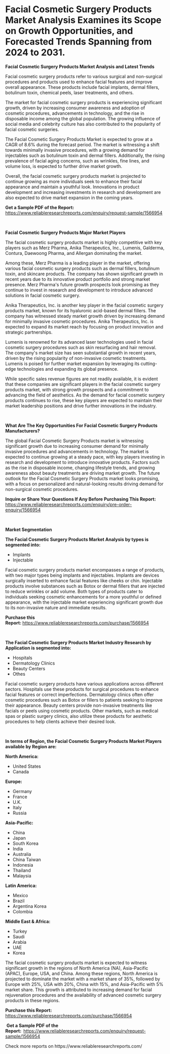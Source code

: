 <p><h1>Facial Cosmetic Surgery Products Market Analysis Examines its Scope on Growth Opportunities, and Forecasted Trends Spanning from 2024 to 2031.</h1></p><p><strong>Facial Cosmetic Surgery Products Market Analysis and Latest Trends</strong></p>
<p><p>Facial cosmetic surgery products refer to various surgical and non-surgical procedures and products used to enhance facial features and improve overall appearance. These products include facial implants, dermal fillers, botulinum toxin, chemical peels, laser treatments, and others.</p><p>The market for facial cosmetic surgery products is experiencing significant growth, driven by increasing consumer awareness and adoption of cosmetic procedures, advancements in technology, and the rise in disposable income among the global population. The growing influence of social media and celebrity culture has also contributed to the popularity of facial cosmetic surgeries.</p><p>The Facial Cosmetic Surgery Products Market is expected to grow at a CAGR of 8.6% during the forecast period. The market is witnessing a shift towards minimally invasive procedures, with a growing demand for injectables such as botulinum toxin and dermal fillers. Additionally, the rising prevalence of facial aging concerns, such as wrinkles, fine lines, and volume loss, is expected to further drive market growth.</p><p>Overall, the facial cosmetic surgery products market is projected to continue growing as more individuals seek to enhance their facial appearance and maintain a youthful look. Innovations in product development and increasing investments in research and development are also expected to drive market expansion in the coming years.</p></p>
<p><strong>Get a Sample PDF of the Report:&nbsp;</strong> <a href="https://www.reliableresearchreports.com/enquiry/request-sample/1566954">https://www.reliableresearchreports.com/enquiry/request-sample/1566954</a></p>
<p>&nbsp;</p>
<p><strong>Facial Cosmetic Surgery Products Major Market Players</strong></p>
<p><p>The facial cosmetic surgery products market is highly competitive with key players such as Merz Pharma, Anika Therapeutics, Inc., Lumenis, Galderma, Contura, Daewoong Pharma, and Allergan dominating the market.</p><p>Among these, Merz Pharma is a leading player in the market, offering various facial cosmetic surgery products such as dermal fillers, botulinum toxin, and skincare products. The company has shown significant growth in recent years due to its innovative product portfolio and strong market presence. Merz Pharma's future growth prospects look promising as they continue to invest in research and development to introduce advanced solutions in facial cosmetic surgery.</p><p>Anika Therapeutics, Inc. is another key player in the facial cosmetic surgery products market, known for its hyaluronic acid-based dermal fillers. The company has witnessed steady market growth driven by increasing demand for minimally invasive cosmetic procedures. Anika Therapeutics, Inc. is expected to expand its market reach by focusing on product innovation and strategic partnerships.</p><p>Lumenis is renowned for its advanced laser technologies used in facial cosmetic surgery procedures such as skin resurfacing and hair removal. The company's market size has seen substantial growth in recent years, driven by the rising popularity of non-invasive cosmetic treatments. Lumenis is poised for further market expansion by leveraging its cutting-edge technologies and expanding its global presence.</p><p>While specific sales revenue figures are not readily available, it is evident that these companies are significant players in the facial cosmetic surgery products market, with strong growth prospects and a commitment to advancing the field of aesthetics. As the demand for facial cosmetic surgery products continues to rise, these key players are expected to maintain their market leadership positions and drive further innovations in the industry.</p></p>
<p>&nbsp;</p>
<p><strong>What Are The Key Opportunities For Facial Cosmetic Surgery Products Manufacturers?</strong></p>
<p><p>The global Facial Cosmetic Surgery Products market is witnessing significant growth due to increasing consumer demand for minimally invasive procedures and advancements in technology. The market is expected to continue growing at a steady pace, with key players investing in research and development to introduce innovative products. Factors such as the rise in disposable income, changing lifestyle trends, and growing awareness about beauty treatments are driving market growth. The future outlook for the Facial Cosmetic Surgery Products market looks promising, with a focus on personalized and natural-looking results driving demand for non-surgical cosmetic procedures.</p></p>
<p><strong>Inquire or Share Your Questions If Any Before Purchasing This Report:</strong> <a href="https://www.reliableresearchreports.com/enquiry/pre-order-enquiry/1566954">https://www.reliableresearchreports.com/enquiry/pre-order-enquiry/1566954</a></p>
<p>&nbsp;</p>
<p><strong>Market Segmentation</strong></p>
<p><strong>The Facial Cosmetic Surgery Products Market Analysis by types is segmented into:</strong></p>
<p><ul><li>Implants</li><li>Injectable</li></ul></p>
<p><p>Facial cosmetic surgery products market encompasses a range of products, with two major types being implants and injectables. Implants are devices surgically inserted to enhance facial features like cheeks or chin. Injectable products involve substances such as Botox or dermal fillers that are injected to reduce wrinkles or add volume. Both types of products cater to individuals seeking cosmetic enhancements for a more youthful or defined appearance, with the injectable market experiencing significant growth due to its non-invasive nature and immediate results.</p></p>
<p><strong>Purchase this Report:&nbsp;</strong><a href="https://www.reliableresearchreports.com/purchase/1566954">https://www.reliableresearchreports.com/purchase/1566954</a></p>
<p>&nbsp;</p>
<p><strong>The Facial Cosmetic Surgery Products Market Industry Research by Application is segmented into:</strong></p>
<p><ul><li>Hospitals</li><li>Dermatology Clinics</li><li>Beauty Centers</li><li>Othes</li></ul></p>
<p><p>Facial cosmetic surgery products have various applications across different sectors. Hospitals use these products for surgical procedures to enhance facial features or correct imperfections. Dermatology clinics often offer cosmetic procedures such as Botox or fillers to patients seeking to improve their appearance. Beauty centers provide non-invasive treatments like facials or peels using cosmetic products. Other markets, such as medical spas or plastic surgery clinics, also utilize these products for aesthetic procedures to help clients achieve their desired look.</p></p>
<p>&nbsp;</p>
<p><strong>In terms of Region, the Facial Cosmetic Surgery Products Market Players available by Region are:</strong></p>
<p>
    <p> <strong> North America: </strong>
        <ul>
            <li>United States</li>
            <li>Canada</li>
        </ul>
        </p> 
    <p> <strong> Europe: </strong>
        <ul>
            <li>Germany</li>
            <li>France</li>
            <li>U.K.</li>
            <li>Italy</li>
            <li>Russia</li>
        </ul>
        </p> 
    <p> <strong> Asia-Pacific: </strong>
        <ul>
            <li>China</li>
            <li>Japan</li>
            <li>South Korea</li>
            <li>India</li>
            <li>Australia</li>
            <li>China Taiwan</li>
            <li>Indonesia</li>
            <li>Thailand</li>
            <li>Malaysia</li>
        </ul>
        </p> 
    <p> <strong> Latin America: </strong>
        <ul>
            <li>Mexico</li>
            <li>Brazil</li>
            <li>Argentina Korea</li>
            <li>Colombia</li>
        </ul>
        </p> 
    <p> <strong> Middle East & Africa: </strong>
        <ul>
            <li>Turkey</li>
            <li>Saudi</li>
            <li>Arabia</li>
            <li>UAE</li>
            <li>Korea</li>
        </ul>
    </p>
    </p>
<p><p>The facial cosmetic surgery products market is expected to witness significant growth in the regions of North America (NA), Asia-Pacific (APAC), Europe, USA, and China. Among these regions, North America is projected to dominate the market with a market share of 35%, followed by Europe with 25%, USA with 20%, China with 15%, and Asia-Pacific with 5% market share. This growth is attributed to increasing demand for facial rejuvenation procedures and the availability of advanced cosmetic surgery products in these regions.</p></p>
<p><strong>Purchase this Report: </strong><a href="https://www.reliableresearchreports.com/purchase/1566954">https://www.reliableresearchreports.com/purchase/1566954</a></p>
<p>&nbsp;<strong>Get a Sample PDF of the Report:&nbsp;&nbsp;</strong><a href="https://www.reliableresearchreports.com/enquiry/request-sample/1566954">https://www.reliableresearchreports.com/enquiry/request-sample/1566954</a></p>
<p><strong></strong></p>
<p>Check more reports on https://www.reliableresearchreports.com/</p>